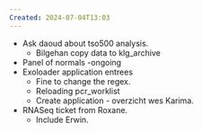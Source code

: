```yaml
---
Created: 2024-07-04T13:03
---
```

- Ask daoud about tso500 analysis.
    - Bilgehan copy data to klg_archive
- Panel of normals -ongoing
- Exoloader application entrees
    - Fine to change the regex.
    - Reloading pcr_worklist
    - Create application - overzicht wes Karima.
- RNASeq ticket from Roxane.
    - Include Erwin.